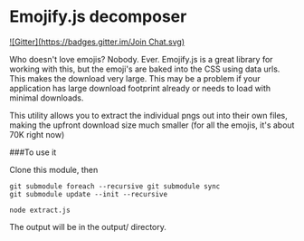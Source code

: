 # Emojify.js decomposer
[![Gitter](https://badges.gitter.im/Join Chat.svg)](https://gitter.im/suprememoocow/emojify-decomposer?utm_source=badge&utm_medium=badge&utm_campaign=pr-badge)

Who doesn't love emojis? Nobody. Ever. Emojify.js is a great library for working with this, but the emoji's are baked
into the CSS using data urls. This makes the download very large. This may be a problem if your application has
large download footprint already or needs to load with minimal downloads.

This utility allows you to extract the individual pngs out into their own files, making the upfront download size
much smaller (for all the emojis, it's about 70K right now)

###To use it

Clone this module, then

```
git submodule foreach --recursive git submodule sync
git submodule update --init --recursive

node extract.js
```

The output will be in the output/ directory.